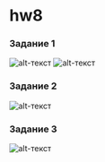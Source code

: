 # hw8
### Задание 1
![alt-текст](https://pp.userapi.com/c830401/v830401975/fd980/i06O5qM2e14.jpg)
![alt-текст](https://pp.userapi.com/c830401/v830401975/fd99b/-3eygP1MFO8.jpg)
### Задание 2
![alt-текст](https://pp.userapi.com/c846220/v846220753/6bcdb/dMl4EZWRheY.jpg)
### Задание 3
![alt-текст](https://pp.userapi.com/c846220/v846220753/6bcd2/C3diPuVOM_o.jpg)
